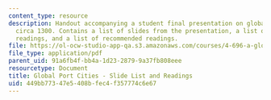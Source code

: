 ```yaml
---
content_type: resource
description: Handout accompanying a student final presentation on global port cities
  circa 1300. Contains a list of slides from the presentation, a list of required
  readings, and a list of recommended readings.
file: https://ol-ocw-studio-app-qa.s3.amazonaws.com/courses/4-696-a-global-history-of-architecture-writing-seminar-spring-2008/449bb77347e5408bfec4f357774c6e67_MIT4_696s08_project01_read.pdf
file_type: application/pdf
parent_uid: 91a6fb4f-bb4a-1d23-2879-9a37fb808eee
resourcetype: Document
title: Global Port Cities - Slide List and Readings
uid: 449bb773-47e5-408b-fec4-f357774c6e67
---
```

